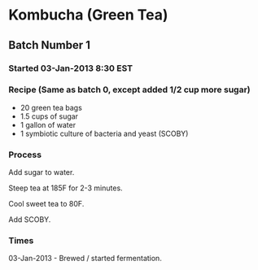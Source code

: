 # Kombucha (Green Tea)
## Batch Number 1
### Started 03-Jan-2013 8:30 EST

### Recipe (Same as batch 0, except added 1/2 cup more sugar)

- 20 green tea bags
- 1.5 cups of sugar
- 1 gallon of water
- 1 symbiotic culture of bacteria and yeast (SCOBY)

### Process
Add sugar to water.

Steep tea at 185F for 2-3 minutes.

Cool sweet tea to 80F.

Add SCOBY.

### Times
03-Jan-2013 - Brewed / started fermentation.
